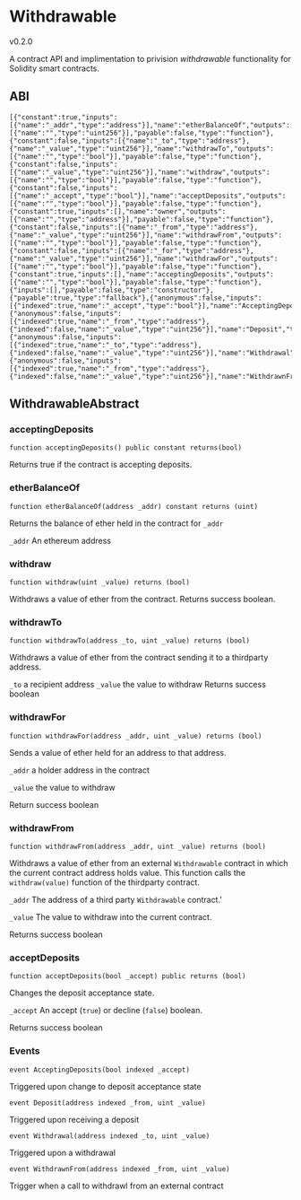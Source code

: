 # Withdrawable
v0.2.0

A contract API and implimentation to privision *withdrawable* functionality for Solidity smart contracts.

## ABI
```
[{"constant":true,"inputs":[{"name":"_addr","type":"address"}],"name":"etherBalanceOf","outputs":[{"name":"","type":"uint256"}],"payable":false,"type":"function"},{"constant":false,"inputs":[{"name":"_to","type":"address"},{"name":"_value","type":"uint256"}],"name":"withdrawTo","outputs":[{"name":"","type":"bool"}],"payable":false,"type":"function"},{"constant":false,"inputs":[{"name":"_value","type":"uint256"}],"name":"withdraw","outputs":[{"name":"","type":"bool"}],"payable":false,"type":"function"},{"constant":false,"inputs":[{"name":"_accept","type":"bool"}],"name":"acceptDeposits","outputs":[{"name":"","type":"bool"}],"payable":false,"type":"function"},{"constant":true,"inputs":[],"name":"owner","outputs":[{"name":"","type":"address"}],"payable":false,"type":"function"},{"constant":false,"inputs":[{"name":"_from","type":"address"},{"name":"_value","type":"uint256"}],"name":"withdrawFrom","outputs":[{"name":"","type":"bool"}],"payable":false,"type":"function"},{"constant":false,"inputs":[{"name":"_for","type":"address"},{"name":"_value","type":"uint256"}],"name":"withdrawFor","outputs":[{"name":"","type":"bool"}],"payable":false,"type":"function"},{"constant":true,"inputs":[],"name":"acceptingDeposits","outputs":[{"name":"","type":"bool"}],"payable":false,"type":"function"},{"inputs":[],"payable":false,"type":"constructor"},{"payable":true,"type":"fallback"},{"anonymous":false,"inputs":[{"indexed":true,"name":"_accept","type":"bool"}],"name":"AcceptingDeposits","type":"event"},{"anonymous":false,"inputs":[{"indexed":true,"name":"_from","type":"address"},{"indexed":false,"name":"_value","type":"uint256"}],"name":"Deposit","type":"event"},{"anonymous":false,"inputs":[{"indexed":true,"name":"_to","type":"address"},{"indexed":false,"name":"_value","type":"uint256"}],"name":"Withdrawal","type":"event"},{"anonymous":false,"inputs":[{"indexed":true,"name":"_from","type":"address"},{"indexed":false,"name":"_value","type":"uint256"}],"name":"WithdrawnFrom","type":"event"}]
```

## WithdrawableAbstract

### acceptingDeposits

`function acceptingDeposits() public constant returns(bool)`

Returns true if the contract is accepting deposits.
  
### etherBalanceOf

`function etherBalanceOf(address _addr) constant returns (uint)`

Returns the balance of ether held in the contract for `_addr`

`_addr` An ethereum address

### withdraw

`function withdraw(uint _value) returns (bool)`

Withdraws a value of ether from the contract. Returns success boolean.

### withdrawTo

`function withdrawTo(address _to, uint _value) returns (bool)`

Withdraws a value of ether from the contract sending it to a thirdparty address.

`_to` a recipient address
`_value` the value to withdraw
Returns success boolean
    
### withdrawFor

`function withdrawFor(address _addr, uint _value) returns (bool)`

Sends a value of ether held for an address to that address.

`_addr` a holder address in the contract

`_value` the value to withdraw

Return success boolean

### withdrawFrom

`function withdrawFrom(address _addr, uint _value) returns (bool)`

Withdraws a value of ether from an external `Withdrawable` contract in
which the current contract address holds value. This function calls the
`withdraw(value)` function of the thirdparty contract.

`_addr` The address of a third party `Withdrawable` contract.'

`_value` The value to withdraw into the current contract.

Returns success boolean

### acceptDeposits

`function acceptDeposits(bool _accept) public returns (bool)`

Changes the deposit acceptance state.

`_accept` An accept (`true`) or decline (`false`) boolean.

Returns success boolean

### Events

`event AcceptingDeposits(bool indexed _accept)`

Triggered upon change to deposit acceptance state

`event Deposit(address indexed _from, uint _value)`

Triggered upon receiving a deposit
    
`event Withdrawal(address indexed _to, uint _value)`

Triggered upon a withdrawal
    
`event WithdrawnFrom(address indexed _from, uint _value)`

Trigger when a call to withdrawl from an external contract

